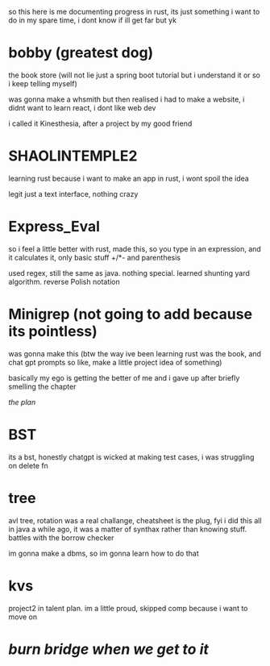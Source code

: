 

 so this here is me documenting progress in rust, its just something i want to do in my spare time, i dont know if ill get far but yk
 

# bobby (greatest dog)
the book store (will not lie just a spring boot tutorial but i understand it or so i keep telling myself)

was gonna make a whsmith but then realised i had to make a website, i didnt want to learn react, i dont like web dev

i called it Kinesthesia, after a project by my good friend

# SHAOLINTEMPLE2

learning rust because i want to make an app in rust, i wont spoil the idea

legit just a text interface, nothing crazy

# Express_Eval

so i feel a little better with rust, made this, so you type in an expression, and it calculates it, only basic stuff +/*- and parenthesis

used regex, still the same as java. nothing special. learned shunting yard algorithm. reverse Polish notation 

# Minigrep (not going to add because its pointless)

was gonna make this (btw the way ive been learning rust was the book, and chat gpt prompts so like, make a little project idea of something)

basically my ego is getting the better of me and i gave up after briefly smelling the chapter

*the plan*
# BST

its a bst, honestly chatgpt is wicked at making test cases, i was struggling on delete fn 


# tree

avl tree, rotation was a real challange, cheatsheet is the plug, fyi i did this all in java a while ago, it was a matter of synthax rather than knowing stuff. battles with the borrow checker

im gonna make a dbms, so im gonna learn how to do that

# kvs

project2 in talent plan. im a little proud, skipped comp because i want to move on

# *burn bridge when we get to it*



